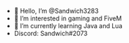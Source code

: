 - 👋 Hello, I’m @Sandwich3283
- 👀 I’m interested in gaming and FiveM
- 🌱 I’m currently learning Java and Lua
- Discord: Sandwich#2073
